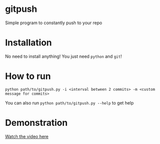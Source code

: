 # gitpush

Simple program to constantly push to your repo

# Installation
No need to install anything! You just need `python` and `git`!

# How to run
```shell
python path/to/gitpush.py -i <interval between 2 commits> -m <custom message for commits> 
```
You can also run  ```python path/to/gitpush.py --help``` to get help


# Demonstration
[Watch the video here](./docs/demo.mp4)